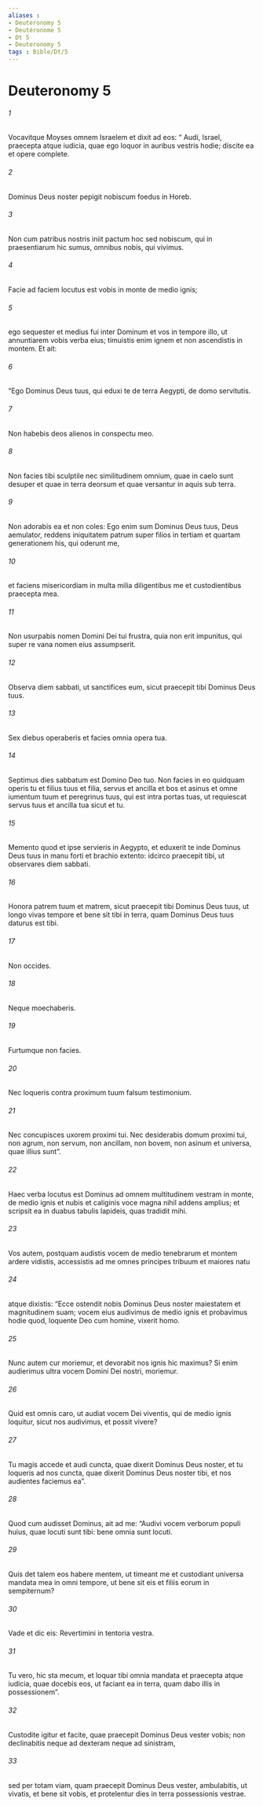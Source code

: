```yaml
---
aliases : 
- Deuteronomy 5
- Deutéronome 5
- Dt 5
- Deuteronomy 5
tags : Bible/Dt/5
---
```


# Deuteronomy 5

###### 1
Vocavitque Moyses omnem Israelem et dixit ad eos: “ Audi, Israel, praecepta atque iudicia, quae ego loquor in auribus vestris hodie; discite ea et opere complete. 
###### 2
Dominus Deus noster pepigit nobiscum foedus in Horeb. 
###### 3
Non cum patribus nostris iniit pactum hoc sed nobiscum, qui in praesentiarum hic sumus, omnibus nobis, qui vivimus. 
###### 4
Facie ad faciem locutus est vobis in monte de medio ignis; 
###### 5
ego sequester et medius fui inter Dominum et vos in tempore illo, ut annuntiarem vobis verba eius; timuistis enim ignem et non ascendistis in montem. Et ait:
###### 6
“Ego Dominus Deus tuus, qui eduxi te de terra Aegypti, de domo servitutis.
###### 7
Non habebis deos alienos in conspectu meo.
###### 8
Non facies tibi sculptile nec similitudinem omnium, quae in caelo sunt desuper et quae in terra deorsum et quae versantur in aquis sub terra. 
###### 9
Non adorabis ea et non coles: Ego enim sum Dominus Deus tuus, Deus aemulator, reddens iniquitatem patrum super filios in tertiam et quartam generationem his, qui oderunt me, 
###### 10
et faciens misericordiam in multa milia diligentibus me et custodientibus praecepta mea.
###### 11
Non usurpabis nomen Domini Dei tui frustra, quia non erit impunitus, qui super re vana nomen eius assumpserit. 
###### 12
Observa diem sabbati, ut sanctifices eum, sicut praecepit tibi Dominus Deus tuus. 
###### 13
Sex diebus operaberis et facies omnia opera tua. 
###### 14
Septimus dies sabbatum est Domino Deo tuo. Non facies in eo quidquam operis tu et filius tuus et filia, servus et ancilla et bos et asinus et omne iumentum tuum et peregrinus tuus, qui est intra portas tuas, ut requiescat servus tuus et ancilla tua sicut et tu. 
###### 15
Memento quod et ipse servieris in Aegypto, et eduxerit te inde Dominus Deus tuus in manu forti et brachio extento: idcirco praecepit tibi, ut observares diem sabbati.
###### 16
Honora patrem tuum et matrem, sicut praecepit tibi Dominus Deus tuus, ut longo vivas tempore et bene sit tibi in terra, quam Dominus Deus tuus daturus est tibi.
###### 17
Non occides.
###### 18
Neque moechaberis.
###### 19
Furtumque non facies.
###### 20
Nec loqueris contra proximum tuum falsum testimonium.
###### 21
Nec concupisces uxorem proximi tui. Nec desiderabis domum proximi tui, non agrum, non servum, non ancillam, non bovem, non asinum et universa, quae illius sunt”.
###### 22
Haec verba locutus est Dominus ad omnem multitudinem vestram in monte, de medio ignis et nubis et caliginis voce magna nihil addens amplius; et scripsit ea in duabus tabulis lapideis, quas tradidit mihi.
###### 23
Vos autem, postquam audistis vocem de medio tenebrarum et montem ardere vidistis, accessistis ad me omnes principes tribuum et maiores natu 
###### 24
atque dixistis: “Ecce ostendit nobis Dominus Deus noster maiestatem et magnitudinem suam; vocem eius audivimus de medio ignis et probavimus hodie quod, loquente Deo cum homine, vixerit homo. 
###### 25
Nunc autem cur moriemur, et devorabit nos ignis hic maximus? Si enim audierimus ultra vocem Domini Dei nostri, moriemur. 
###### 26
Quid est omnis caro, ut audiat vocem Dei viventis, qui de medio ignis loquitur, sicut nos audivimus, et possit vivere? 
###### 27
Tu magis accede et audi cuncta, quae dixerit Dominus Deus noster, et tu loqueris ad nos cuncta, quae dixerit Dominus Deus noster tibi, et nos audientes faciemus ea”.
###### 28
Quod cum audisset Dominus, ait ad me: “Audivi vocem verborum populi huius, quae locuti sunt tibi: bene omnia sunt locuti. 
###### 29
Quis det talem eos habere mentem, ut timeant me et custodiant universa mandata mea in omni tempore, ut bene sit eis et filiis eorum in sempiternum? 
###### 30
Vade et dic eis: Revertimini in tentoria vestra. 
###### 31
Tu vero, hic sta mecum, et loquar tibi omnia mandata et praecepta atque iudicia, quae docebis eos, ut faciant ea in terra, quam dabo illis in possessionem”. 
###### 32
Custodite igitur et facite, quae praecepit Dominus Deus vester vobis; non declinabitis neque ad dexteram neque ad sinistram, 
###### 33
sed per totam viam, quam praecepit Dominus Deus vester, ambulabitis, ut vivatis, et bene sit vobis, et protelentur dies in terra possessionis vestrae.
